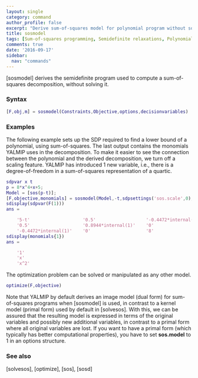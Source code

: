 ```yaml
---
layout: single
category: command
author_profile: false
excerpt: "Derive sum-of-squares model for polynomial program without solving it"
title: sosmodel
tags: [Sum-of-squares programming, Semidefinite relaxations, Polynomial programming]
comments: true
date: '2016-09-17'
sidebar:
  nav: "commands"
---
```



[sosmodel] derives the semidefinite program used to compute a sum-of-squares decomposition, without solving it.

### Syntax

````matlab
[F,obj,m] = sosmodel(Constraints,Objective,options,decisionvariables)
````

### Examples

The following example sets up the SDP required to find a lower bound of a polynomial, using sum-of-squares. The last output contains the monomials YALMIP uses in the decomposition.  To make it easier to see the connection between the polynomial and the derived decomposition, we turn off a scaling feature. YALMIP has introduced 1 new variable, i.e., there is a degree-of-freedom in a sum-of-squares representation of a quartic.

````matlab
sdpvar x t
p = 8*x^4+x+5;
Model = [sos(p-t)];
[F,objective,monomials] = sosmodel(Model,-t,sdpsettings('sos.scale',0),t);
sdisplay(sdpvar(F(1)))
ans =

    '5-t'                    '0.5'                   '-0.4472*internal(1)'
    '0.5'                    '0.8944*internal(1)'    '0'                  
    '-0.4472*internal(1)'    '0'                     '8'  
sdisplay(monomials{1})
ans =

    '1'
    'x'
    'x^2'

````
The optimization problem can be solved or manipulated as any other model.

````matlab
optimize(F,objective)
````

Note that YALMIP by default derives an image model (dual form) for sum-of-squares programs when [sosmodel] is used, in contrast to a kernel model (primal form) used by default in [solvesos]. With this, we can be assured that the resulting model is expressed in terms of the original variables and possibly new additional variables, in contrast to a primal form where all original variables are lost. If you want to have a primal form (which typically has better computational properties), you have to set **sos.model** to 1 in an options structure.

### See also
[solvesos], [optimize], [sos], [sosd]
